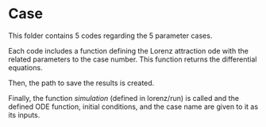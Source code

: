 # Case

This folder contains 5 codes regarding the 5 parameter cases.

Each code includes a function defining the Lorenz attraction ode with the related parameters to the case number. This function returns the differential equations.

Then, the path to save the results is created.

Finally, the function _simulation_ (defined in lorenz/run) is called and the defined ODE function, initial conditions, and the case name are given to it as its inputs.
